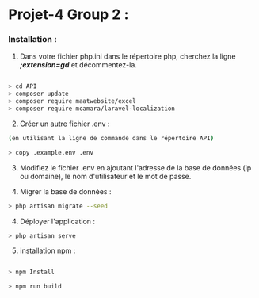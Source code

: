 # Projet-4 Group 2 : 

### Installation : 


1. Dans votre fichier php.ini dans le répertoire php, cherchez la ligne ___;extension=gd___  et décommentez-la.

```sh

> cd API
> composer update
> composer require maatwebsite/excel
> composer require mcamara/laravel-localization

```

2. Créer un autre fichier .env : 

```sh
(en utilisant la ligne de commande dans le répertoire API)

> copy .example.env .env
```

3. Modifiez le fichier .env en ajoutant l'adresse de la base de données (ip ou domaine), le nom d'utilisateur et le mot de passe.

4. Migrer la base de données :

```sh
> php artisan migrate --seed
```

4. Déployer l'application :

```sh
> php artisan serve
```

5. installation npm :

```sh

> npm Install 

> npm run build

```
